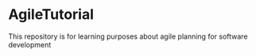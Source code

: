 # AgileTutorial
This repository is for learning purposes about agile planning for software development
